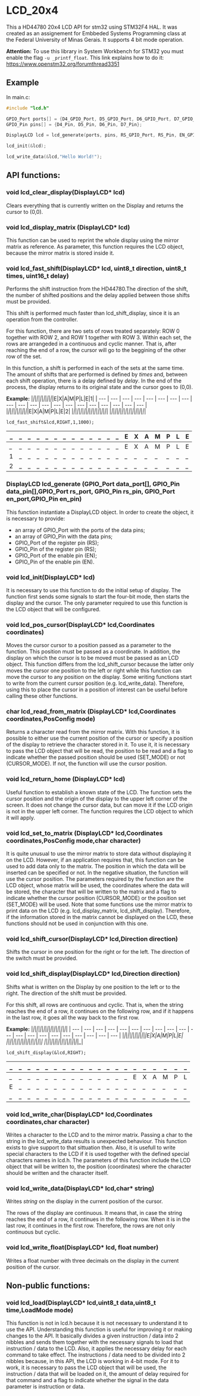 # LCD_20x4
This a HD44780 20x4 LCD API for stm32 using STM32F4 HAL. It was created as an assignement for Embbeded Systems Programming class at the Federal University of Minas Gerais. It supports 4 bit mode operation.

**Attention:** To use this library in System Workbench for STM32 you must enable the flag `-u _printf_float`. This link explains how to do it: https://www.openstm32.org/forumthread3351

## Example
In main.c:
```c
#include "lcd.h"
```
```c
GPIO_Port ports[] = {D4_GPIO_Port, D5_GPIO_Port, D6_GPIO_Port, D7_GPIO_Port};
GPIO_Pin pins[] = {D4_Pin, D5_Pin, D6_Pin, D7_Pin};

DisplayLCD lcd = lcd_generate(ports, pins, RS_GPIO_Port, RS_Pin, EN_GPIO_Port, EN_Pin);

lcd_init(&lcd);

lcd_write_data(&lcd,"Hello World!");
```

## API functions:

### void lcd_clear_display(DisplayLCD* lcd)
Clears everything that is currently written on the Display and returns the cursor to (0,0).

### void lcd_display_matrix (DisplayLCD* lcd)
This function can be used to reprint the whole display using the mirror matrix as reference. As parameter, this function requires the LCD object, because the mirror matrix is stored inside it.

### void lcd_fast_shift(DisplayLCD* lcd, uint8_t direction, uint8_t times, uint16_t delay)
Performs the shift instruction from the HD44780.The direction of the shift, the number of shifted positions and the delay applied between those shifts must be provided.

This shift is performed much faster than lcd_shift_display, since it is an operation from the controller. 

For this function, there are two sets of rows treated separately: ROW 0 together with ROW 2, and ROW 1 together with ROW 3. Within each set, the rows are arrangeded in a continuous and cyclic manner. That is, after reaching the end of a row, the cursor will go to the beggining of the other row of the set.

In this function, a shift is performed in each of the sets at the same time. The amount of shifts that are performed is defined by *times* and, between each shift operation, there is a delay defined by *delay*. In the end of the process, the display returns to its original state and the cursor goes to (0,0). 

**Example:**
|_|_|_|_|_|_|_|_|_|_|_|_|E|X|A|M|P|L|E|1|
| --- | --- | --- | --- | --- | --- | --- | --- | --- | --- | --- | --- | --- | --- | --- | --- | --- | --- | --- | --- |
|_|_|_|_|_|_|_|_|_|_|_|_|E|X|A|M|P|L|E|2|
|_|_|_|_|_|_|_|_|_|_|_|_|_|_|_|_|_|_|_|_|
|_|_|_|_|_|_|_|_|_|_|_|_|_|_|_|_|_|_|_|_|
```
lcd_fast_shift&lcd,RIGHT,1,1000);
```
|_|_|_|_|_|_|_|_|_|_|_|_|_|E|X|A|M|P|L|E|
| --- | --- | --- | --- | --- | --- | --- | --- | --- | --- | --- | --- | --- | --- | --- | --- | --- | --- | --- | --- |
|_|_|_|_|_|_|_|_|_|_|_|_|_|E|X|A|M|P|L|E|
|1|_|_|_|_|_|_|_|_|_|_|_|_|_|_|_|_|_|_|_|
|2|_|_|_|_|_|_|_|_|_|_|_|_|_|_|_|_|_|_|_|

### DisplayLCD lcd_generate (GPIO_Port data_port[], GPIO_Pin data_pin[],GPIO_Port rs_port, GPIO_Pin rs_pin, GPIO_Port en_port,GPIO_Pin en_pin)
This function instantiate a DisplayLCD object. In order to create the object, it is necessary to provide:
* an array of GPIO_Port with the ports of the data pins;
* an array of GPIO_Pin with the data pins;
* GPIO_Port of the register pin (RS);
* GPIO_Pin of the register pin (RS);
* GPIO_Port of the enable pin (EN);
* GPIO_Pin of the enable pin (EN).

### void lcd_init(DisplayLCD* lcd)
It is necessary to use this function to do the initial setup of display. The function first sends some signals to start the four-bit mode, then starts the display and the cursor. The only parameter required to use this function is the LCD object that will be configured.

### void lcd_pos_cursor(DisplayLCD* lcd,Coordinates coordinates)
Moves the cursor cursor to a position passed as a parameter to the function. This position must be passed as a coordinate. In addition, the display on which the cursor is to be moved must be passed as an LCD object. This function differs from the lcd_shift_cursor because the latter only moves the cursor one position to the left or right while this function can move the cursor to any position on the display. Some writing functions start to write from the current cursor position (e.g. lcd_write_data). Therefore, using this to place the cursor in a position of interest can be useful before calling these other functions.

### char lcd_read_from_matrix (DisplayLCD* lcd,Coordinates coordinates,PosConfig mode)
Returns a character read from the mirror matrix. With this function, it is possible to either use the current position of the cursor or specify a position of the display to retrieve the character stored in it. To use it, it is necessary to pass the LCD object that will be read, the position to be read and a flag to indicate whether the passed position should be used (SET_MODE) or not (CURSOR_MODE). If not, the function will use the cursor position.

### void lcd_return_home (DisplayLCD* lcd)
Useful function to establish a known state of the LCD. The function sets the cursor position and the origin of the display to the upper left corner of the screen. It does not change the cursor data, but can move it if the LCD origin is not in the upper left corner. The function requires the LCD object to which it will apply.

### void lcd_set_to_matrix (DisplayLCD* lcd,Coordinates coordinates,PosConfig mode,char character)
It is quite unusual to use the mirror matrix to store data without displaying it on the LCD. However, if an application requires that, this function can be used to add data only to the matrix. The position in which the data will be inserted can be specified or not. In the negative situation, the function will use the cursor position. The parameters required by the function are the LCD object, whose matrix will be used, the coordinates where the data will be stored, the character that will be written to the matrix and a flag to indicate whether the cursor position (CURSOR_MODE) or the position set (SET_MODE) will be used. Note that some functions use the mirror matrix to print data on the LCD (e.g. lcd_display_matrix, lcd_shift_display). Therefore, if the information stored in the matrix cannot be displayed on the LCD, these functions should not be used in conjunction with this one. 

### void lcd_shift_cursor(DisplayLCD* lcd,Direction direction)
Shifts the cursor in one position for the right or for the left. The direction of the switch must be provided.

### void lcd_shift_display(DisplayLCD* lcd,Direction direction)
Shifts what is written on the Display by one position to the left or to the right. The direction of the shift must be provided. 

For this shift, all rows are continuous and cyclic. That is, when the string reaches the end of a row, it continues on the following row, and if it happens in the last row, it goes all the way back to the first row.

**Example:**
|_|_|_|_|_|_|_|_|_|_|_|_|_|_|_|_|_|_|_|_|
| --- | --- | --- | --- | --- | --- | --- | --- | --- | --- | --- | --- | --- | --- | --- | --- | --- | --- | --- | --- |
|_|_|_|_|_|_|_|_|_|_|_|_|_|E|X|A|M|P|L|E|
|_|_|_|_|_|_|_|_|_|_|_|_|_|_|_|_|_|_|_|_|
|_|_|_|_|_|_|_|_|_|_|_|_|_|_|_|_|_|_|_|_|

```
lcd_shift_display(&lcd,RIGHT);
```
|_|_|_|_|_|_|_|_|_|_|_|_|_|_|_|_|_|_|_|_|
| --- | --- | --- | --- | --- | --- | --- | --- | --- | --- | --- | --- | --- | --- | --- | --- | --- | --- | --- | --- |
|_|_|_|_|_|_|_|_|_|_|_|_|_|_|E|X|A|M|P|L|
|E|_|_|_|_|_|_|_|_|_|_|_|_|_|_|_|_|_|_|_|
|_|_|_|_|_|_|_|_|_|_|_|_|_|_|_|_|_|_|_|_|


### void lcd_write_char(DisplayLCD* lcd,Coordinates coordinates,char character)
Writes a character to the LCD and to the mirror matrix. Passing a char to the string in the lcd_write_data results is unexpected behaviour. This function exists to give support to that sittuation then. Also, it is usefull to write special characters to the LCD if it is used together with the defined special characters names in lcd.h. The parameters of this function include the LCD object that will be written to, the position (coordinates) where the character should be written and the character itself.

### void lcd_write_data(DisplayLCD* lcd,char* string)
Writes *string* on the display in the current position of the cursor. 

The rows of the display are continuous. It means that, in case the string reaches the end of a row, it continues in the following row. When it is in the last row, it continues in the first row. Therefore, the rows are not only continuous but cyclic.

### void lcd_write_float(DisplayLCD* lcd, float number)
Writes a float number with three decimals on the display in the current position of the cursor.


## Non-public functions:

### void lcd_load(DisplayLCD* lcd,uint8_t data,uint8_t time,LoadMode mode)
This function is not in lcd.h because it is not necessary to understand it to use the API. Understanding this function is useful for improving it or making changes to the API. It basically divides a given instruction / data into 2 nibbles and sends them together with the necessary signals to load that instruction / data to the LCD. Also, it applies the necessary delay for each command to take effect. The instructions / data need to be divided into 2 nibbles because, in this API, the LCD is working in 4-bit mode. For it to work, it is necessary to pass the LCD object that will be used, the instruction / data that will be loaded on it, the amount of delay required for that command and a flag to indicate whether the signal in the data parameter is instruction or data.

